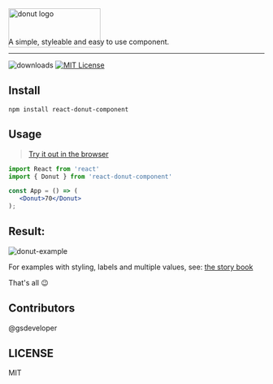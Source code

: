 <img src="https://github.com/gsdeveloper/react-donut-component/blob/master/assets/logo.png" alt="donut logo" title="donut logo" width="181" height='77'>
<p style="margin-top: -20px;">A simple, styleable and easy to use component.</p>
<hr />

![downloads][downloads-badge]
[![MIT License][license-badge]][license]

## Install

```
npm install react-donut-component
```

## Usage

> [Try it out in the browser][code-sandbox-try-it-out]

```jsx
import React from 'react'
import { Donut } from 'react-donut-component' 

const App = () => (  
   <Donut>70</Donut>
);

```
## Result: 
![donut-example](https://github.com/gsdeveloper/react-donut-component/blob/master/assets/donut-example.png)

For examples with styling, labels and multiple values, see: 
[the story book](https://5f711adb6ec1620022e842dc-ewgfhkdqda.chromatic.com/?path=/story/donut--simple-donut)

That's all :wink:

## Contributors

@gsdeveloper
   
## LICENSE

MIT

[npm]: https://www.npmjs.com/
[node]: https://nodejs.org
[build-badge]:
  https://img.shields.io/travis/downshift-js/downshift.svg?style=flat-square
[build]: https://travis-ci.org/downshift-js/downshift
[coverage-badge]:
  https://img.shields.io/codecov/c/github/downshift-js/downshift.svg?style=flat-square
[coverage]: https://codecov.io/github/downshift-js/downshift
[version-badge]: https://img.shields.io/npm/v/downshift.svg?style=flat-square
[package]: https://www.npmjs.com/package/react-donut-component
[downloads-badge]: https://img.shields.io/npm/dm/react-donut-component
[license-badge]: https://img.shields.io/npm/l/downshift.svg?style=flat-square
[license]: https://github.com/downshift-js/downshift/blob/master/LICENSE
[code-sandbox-try-it-out]:
  https://codesandbox.io/s/react-donut-component-example-cy1yb?file=/src/App.tsx
